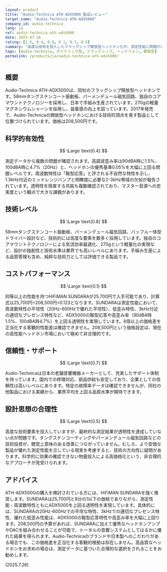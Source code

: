 ```yaml
---
layout: product
title: "Audio-Technica ATH-ADX5000 製品レビュー"
target_name: "Audio-Technica ATH-ADX5000"
company_id: audio-technica
lang: ja
ref: audio-technica-ath-adx5000
date: 2025-07-26
rating: [2.5, 0.4, 0.8, 0.1, 0.7, 0.5]
summary: "高度な技術を投入したフラッグシップ開放型ヘッドホンだが、測定性能に問題があり、コストパフォーマンスが極めて劣る"
tags: [Audio-Technica, ダイナミック型, フラッグシップ, ヘッドフォン, 開放型]
permalink: /products/ja/audio-technica-ath-adx5000/
---
```

## 概要

Audio-Technica ATH-ADX5000は、同社のフラッグシップ開放型ヘッドホンです。58mmタングステンコート振動板、パーメンデュール磁気回路、独自のコアマウントテクノロジーを採用し、日本で手組み生産されています。270gの軽量マグネシウムシャーシを採用し、装着感の向上を図っています。2017年発売で、Audio-Technicaの開放型ヘッドホンにおける技術的頂点を表す製品として位置づけられています。価格は208,500円です。

## 科学的有効性

$$ \Large \text{0.4} $$

測定データから複数の問題が確認されます。高調波歪み率は90dBA時に1.5%、100dBA時に4.7%（20Hz）と、ヘッドホンの優秀基準0.05%を大幅に上回る問題レベルです。周波数特性は「鞍型応答」と評される不自然な特性を示し、1.3kHz付近のミッドレンジバンプと明瞭度に必要な2-3kHz帯域の欠如が報告されています。透明性を阻害する共振も複数確認されており、マスター音源への忠実度という観点で大きな課題があります。

## 技術レベル

$$ \Large \text{0.8} $$

58mmタングステンコート振動板、パーメンデュール磁気回路、バッフル一体型ドライバー設計など、技術的には高度な要素を数多く採用しています。独自のコアマウントテクノロジーによる気流効率最適化、270gという軽量化の実現など、設計の独創性と技術水準は業界でも高いレベルにあります。手組み生産による品質管理も含め、純粋な技術力としては評価できる製品です。

## コストパフォーマンス

$$ \Large \text{0.1} $$

同等以上の性能を持つHiFiMAN SUNDARAが25,700円で入手可能であり、計算式は25,700円÷208,500円=0.123となります。SUNDARAは測定性能において、周波数特性の平坦性（20Hz-600Hzで優れた平坦性）、低歪み特性、3kHz付近の適切なプレゼンス特性など、ADX5000の鞍型応答や高歪み率（90dBA時1.5%、100dBA時4.7%）を上回る透明性を実現しています。8倍以上の価格差を正当化する客観的性能差は確認できません。208,500円という価格設定は、現在の高性能ヘッドホン市場において極めて非合理的です。

## 信頼性・サポート

$$ \Large \text{0.7} $$

Audio-Technicaは日本の老舗音響機器メーカーとして、充実したサポート体制を持っています。国内での修理対応、部品供給も安定しており、企業としての信頼性は高いレベルにあります。特定の故障率データは確認できませんが、同社の他製品における実績から、業界平均を上回る品質水準が期待できます。

## 設計思想の合理性

$$ \Large \text{0.5} $$

高度な技術要素を投入していますが、最終的な測定結果が透明性を達成していない点が問題です。タングステンコーティングやパーメンデュール磁気回路などの技術投資が、聴覚上意味のある改善につながっていません。むしろ、より安価な製品が優れた測定性能を示している現実を考慮すると、技術の方向性に疑問があります。科学的に効果の確認できない物量投入による高価格化という、非合理的なアプローチが見受けられます。

## アドバイス

ATH-ADX5000の購入を検討されている方には、HiFiMAN SUNDARAを強く推奨します。SUNDARAは25,700円と8分の1以下の価格でありながら、測定性能・周波数特性ともにADX5000を上回る透明性を実現しています。具体的には、SUNDARAの20Hz-600Hzでの平坦な特性、3kHzでの適切なプレゼンス特性、優れた低歪み性能は、ADX5000の鞍型応答特性や高歪み率を大幅に上回ります。208,500円の予算があれば、SUNDARAに加えて優秀なヘッドホンアンプやDACを組み合わせることが可能で、トータルの音響システムとしてはるかに優れた結果を得られます。Audio-Technicaのブランドや日本製へのこだわりがある場合でも、この価格差を正当化する客観的根拠は存在しません。高品質なヘッドホンをお求めの場合は、測定データに基づいた合理的な選択をされることをお勧めします。

(2025.7.26)